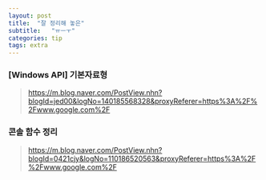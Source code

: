 ```yaml
---
layout: post
title:  "잘 정리해 놓은"
subtitle:   "ㅠㅡㅜ"
categories: tip
tags: extra
---
```


### [Windows API] 기본자료형  
> https://m.blog.naver.com/PostView.nhn?blogId=jed00&logNo=140185568328&proxyReferer=https%3A%2F%2Fwww.google.com%2F

### 콘솔 함수 정리  
> https://m.blog.naver.com/PostView.nhn?blogId=0421cjy&logNo=110186520563&proxyReferer=https%3A%2F%2Fwww.google.com%2F